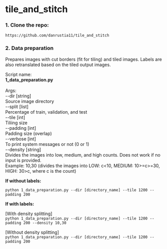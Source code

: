 # tile_and_stitch

### 1. Clone the repo:

```
https://github.com/danrustia11/tile_and_stitch
```

### 2. Data preparation

Prepares images with cut borders (fit for tiling) and tiled images. Labels are also retranslated based on the tiled output images.

Script name: <br><b>1_data_preparation.py</b> <br><br>
Args: <br>
--dir [string] <br>
Source image directory <br>
--split [list] <br>
Percentage of train, validation, and test <br>
--tile [int] <br>
Tiliing size <br>
--padding [int] <br>
Padding size (overlap) <br>
--verbose [int] <br>
To print system messages or not (0 or 1) <br>
--density [string] <br>
Divides the images into low, medium, and high counts. Does not work if no input is provided. <br>
Example: 10,30 (divides the images into LOW: c<10, MEDIUM: 10>=c>=30, HIGH: 30>c, where c is the count) <br>

<b>If without labels:</b><br>

`python 1_data_preparation.py --dir [directory_name] --tile 1200 --padding 200`

<b>If with labels:</b><br>

[With density splitting]<br>
`python 1_data_preparation.py --dir [directory_name] --tile 1200 --padding 200 --density 10,30`

[Without density splitting]<br>
`python 1_data_preparation.py --dir [directory_name] --tile 1200 --padding 200`
